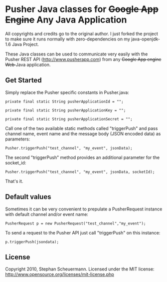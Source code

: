 Pusher Java classes for <s>Google App Engine</s> Any Java Application
=====================================================================

All copyrights and credits go to the original author. I just forked the project to make sure it runs normally with zero-dependencies on my java-openjdk-1.6 Java Project. 

These Java classes can be used to communicate very easily with the Pusher REST API (http://www.pusherapp.com) from any <s>Google App engine Web </s> Java application.

Get Started
-----------
Simply replace the Pusher specific constants in Pusher.java:

	private final static String pusherApplicationId = "";
	
	private final static String pusherApplicationKey = "";
	
	private final static String pusherApplicationSecret = "";
	
Call one of the two available static methods called "triggerPush" and pass channel name, event name and the message body (JSON encoded data) as parameters:
	
	Pusher.triggerPush("test_channel", "my_event", jsonData);
	
The second "triggerPush" method provides an additional parameter for the socket_id:

	Pusher.triggerPush("test_channel", "my_event", jsonData, socketId);
	
That's it.

Default values
--------------
Sometimes it can be very convenient to prepulate a PusherRequest instance with default channel and/or event name:

	PusherRequest p = new PusherRequest("test_channel","my_event");
	
To send a request to the Pusher API just call "triggerPush" on this instance:

	p.triggerPush(jsondata);
	
License
-------
Copyright 2010, Stephan Scheuermann. Licensed under the MIT license: http://www.opensource.org/licenses/mit-license.php